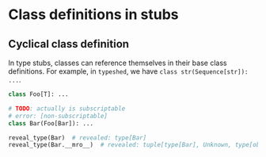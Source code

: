 # Class definitions in stubs

## Cyclical class definition

In type stubs, classes can reference themselves in their base class definitions. For example, in
`typeshed`, we have `class str(Sequence[str]): ...`.

```pyi
class Foo[T]: ...

# TODO: actually is subscriptable
# error: [non-subscriptable]
class Bar(Foo[Bar]): ...

reveal_type(Bar)  # revealed: type[Bar]
reveal_type(Bar.__mro__)  # revealed: tuple[type[Bar], Unknown, type[object]]
```

